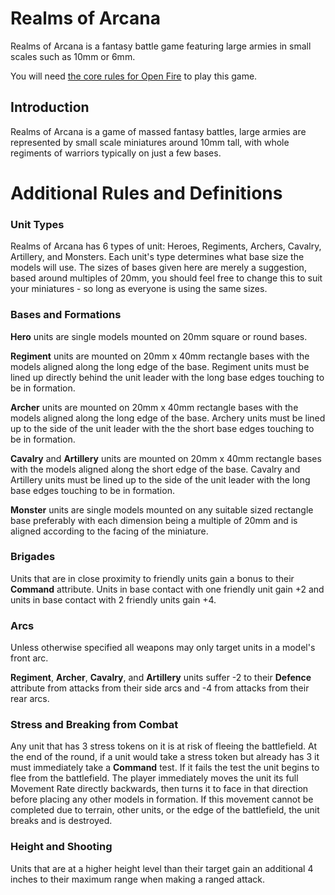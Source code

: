 **Realms of Arcana**
====================

Realms of Arcana is a fantasy battle game featuring large armies in small scales such as 10mm or 6mm.

You will need [the core rules for Open Fire](https://github.com/open-source-tabletop/openfire/) to play this game.

## Introduction

Realms of Arcana is a game of massed fantasy battles, large armies are represented by small scale miniatures around 10mm tall, with whole regiments of warriors typically on just a few bases.

# Additional Rules and Definitions

### Unit Types

Realms of Arcana has 6 types of unit: Heroes, Regiments, Archers, Cavalry, Artillery, and Monsters. Each unit's type determines what base size the models will use. The sizes of bases given here are merely a suggestion, based around multiples of 20mm, you should feel free to change this to suit your miniatures - so long as everyone is using the same sizes.

### Bases and Formations

**Hero** units are single models mounted on 20mm square or round bases.

**Regiment** units are mounted on 20mm x 40mm rectangle bases with the models aligned along the long edge of the base. Regiment units must be lined up directly behind the unit leader with the long base edges touching to be in formation.

**Archer** units are mounted on 20mm x 40mm rectangle bases with the models aligned along the long edge of the base. Archery units must be lined up to the side of the unit leader with the the short base edges touching to be in formation.

**Cavalry** and **Artillery** units are mounted on 20mm x 40mm rectangle bases with the models aligned along the short edge of the base. Cavalry and Artillery units must be lined up to the side of the unit leader with the long base edges touching to be in formation.

**Monster** units are single models mounted on any suitable sized rectangle base preferably with each dimension being a multiple of 20mm and is aligned according to the facing of the miniature.

### Brigades

Units that are in close proximity to friendly units gain a bonus to their **Command** attribute. Units in base contact with one friendly unit gain +2 and units in base contact with 2 friendly units gain +4.

### Arcs

Unless otherwise specified all weapons may only target units in a model's front arc.

**Regiment**, **Archer**, **Cavalry**, and **Artillery** units suffer -2 to their **Defence** attribute from attacks from their side arcs and -4 from attacks from their rear arcs.

### Stress and Breaking from Combat

Any unit that has 3 stress tokens on it is at risk of fleeing the battlefield. At the end of the round, if a unit would take a stress token but already has 3 it must immediately take a **Command** test. If it fails the test the unit begins to flee from the battlefield. The player immediately moves the unit its full Movement Rate directly backwards, then turns it to face in that direction before placing any other models in formation. If this movement cannot be completed due to terrain, other units, or the edge of the battlefield, the unit breaks and is destroyed.

### Height and Shooting

Units that are at a higher height level than their target gain an additional 4 inches to their maximum range when making a ranged attack.